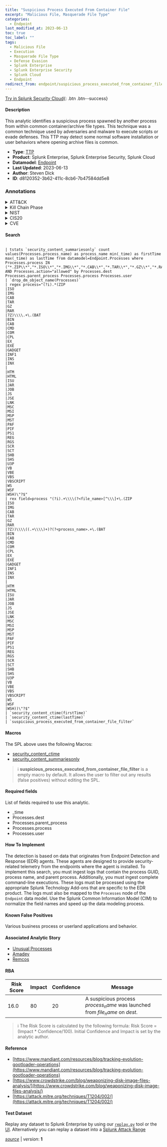 ```yaml
---
title: "Suspicious Process Executed From Container File"
excerpt: "Malicious File, Masquerade File Type"
categories:
  - Endpoint
last_modified_at: 2023-06-13
toc: true
toc_label: ""
tags:
  - Malicious File
  - Execution
  - Masquerade File Type
  - Defense Evasion
  - Splunk Enterprise
  - Splunk Enterprise Security
  - Splunk Cloud
  - Endpoint
redirect_from: endpoint/suspicious_process_executed_from_container_file/
---
```




[Try in Splunk Security Cloud](https://www.splunk.com/en_us/cyber-security.html){: .btn .btn--success}

#### Description

This analytic identifies a suspicious process spawned by another process from within common container/archive file types. This technique was a common technique used by adversaries and malware to execute scripts or evade defenses. This TTP may detect some normal software installation or user behaviors where opening archive files is common.

- **Type**: [TTP](https://github.com/splunk/security_content/wiki/Detection-Analytic-Types)
- **Product**: Splunk Enterprise, Splunk Enterprise Security, Splunk Cloud
- **Datamodel**: [Endpoint](https://docs.splunk.com/Documentation/CIM/latest/User/Endpoint)
- **Last Updated**: 2023-06-13
- **Author**: Steven Dick
- **ID**: d8120352-3b62-411c-8cb6-7b47584dd5e8

### Annotations
<details>
  <summary>ATT&CK</summary>

<div markdown="1">

#### [ATT&CK](https://attack.mitre.org/)

| ID          | Technique   | Tactic         |
| ----------- | ----------- |--------------- |
| [T1204.002](https://attack.mitre.org/techniques/T1204/002/) | Malicious File | Execution |

| [T1036.008](https://attack.mitre.org/techniques/T1036/008/) | Masquerade File Type | Defense Evasion |

</div>
</details>


<details>
  <summary>Kill Chain Phase</summary>

<div markdown="1">

* Installation
* Exploitation


</div>
</details>


<details>
  <summary>NIST</summary>

<div markdown="1">

* DE.CM



</div>
</details>

<details>
  <summary>CIS20</summary>

<div markdown="1">

* CIS 10



</div>
</details>

<details>
  <summary>CVE</summary>

<div markdown="1">


</div>
</details>


#### Search

```

| tstats `security_content_summariesonly` count values(Processes.process_name) as process_name min(_time) as firstTime max(_time) as lastTime from datamodel=Endpoint.Processes where Processes.process IN ("*.ZIP\\*","*.ISO\\*","*.IMG\\*","*.CAB\\*","*.TAR\\*","*.GZ\\*","*.RAR\\*","*.7Z\\*") AND Processes.action="allowed" by Processes.dest Processes.parent_process Processes.process Processes.user
| `drop_dm_object_name(Processes)`
| regex process="(?i).*(ZIP
|ISO
|IMG
|CAB
|TAR
|GZ
|RAR
|7Z)\\\\.+\.(BAT
|BIN
|CAB
|CMD
|COM
|CPL
|EX_
|EXE
|GADGET
|INF1
|INS
|INX
|
|HTM
|HTML
|ISU
|JAR
|JOB
|JS
|JSE
|LNK
|MSC
|MSI
|MSP
|MST
|PAF
|PIF
|PS1
|REG
|RGS
|SCR
|SCT
|SHB
|SHS
|U3P
|VB
|VBE
|VBS
|VBSCRIPT
|WS
|WSF
|WSH)\"?$" 
| rex field=process "(?i).+\\\\(?<file_name>[^\\\]+\.(ZIP
|ISO
|IMG
|CAB
|TAR
|GZ
|RAR
|7Z))\\\\((.+\\\\)+)?(?<process_name>.+\.(BAT
|BIN
|CAB
|CMD
|COM
|CPL
|EX_
|EXE
|GADGET
|INF1
|INS
|INX
|
|HTM
|HTML
|ISU
|JAR
|JOB
|JS
|JSE
|LNK
|MSC
|MSI
|MSP
|MST
|PAF
|PIF
|PS1
|REG
|RGS
|SCR
|SCT
|SHB
|SHS
|U3P
|VB
|VBE
|VBS
|VBSCRIPT
|WS
|WSF
|WSH))\"?$"
| `security_content_ctime(firstTime)` 
| `security_content_ctime(lastTime)` 
| `suspicious_process_executed_from_container_file_filter`
```

#### Macros
The SPL above uses the following Macros:
* [security_content_ctime](https://github.com/splunk/security_content/blob/develop/macros/security_content_ctime.yml)
* [security_content_summariesonly](https://github.com/splunk/security_content/blob/develop/macros/security_content_summariesonly.yml)

> :information_source:
> **suspicious_process_executed_from_container_file_filter** is a empty macro by default. It allows the user to filter out any results (false positives) without editing the SPL.



#### Required fields
List of fields required to use this analytic.
* _time
* Processes.dest
* Processes.parent_process
* Processes.process
* Processes.user



#### How To Implement
The detection is based on data that originates from Endpoint Detection and Response (EDR) agents. These agents are designed to provide security-related telemetry from the endpoints where the agent is installed. To implement this search, you must ingest logs that contain the process GUID, process name, and parent process. Additionally, you must ingest complete command-line executions. These logs must be processed using the appropriate Splunk Technology Add-ons that are specific to the EDR product. The logs must also be mapped to the `Processes` node of the `Endpoint` data model. Use the Splunk Common Information Model (CIM) to normalize the field names and speed up the data modeling process.
#### Known False Positives
Various business process or userland applications and behavior.

#### Associated Analytic Story
* [Unusual Processes](/stories/unusual_processes)
* [Amadey](/stories/amadey)
* [Remcos](/stories/remcos)




#### RBA

| Risk Score  | Impact      | Confidence   | Message      |
| ----------- | ----------- |--------------|--------------|
| 16.0 | 80 | 20 | A suspicious process $process_name$ was launched from $file_name$ on $dest$. |


> :information_source:
> The Risk Score is calculated by the following formula: Risk Score = (Impact * Confidence/100). Initial Confidence and Impact is set by the analytic author.


#### Reference

* [https://www.mandiant.com/resources/blog/tracking-evolution-gootloader-operations](https://www.mandiant.com/resources/blog/tracking-evolution-gootloader-operations)
* [https://www.crowdstrike.com/blog/weaponizing-disk-image-files-analysis/](https://www.crowdstrike.com/blog/weaponizing-disk-image-files-analysis/)
* [https://attack.mitre.org/techniques/T1204/002/](https://attack.mitre.org/techniques/T1204/002/)



#### Test Dataset
Replay any dataset to Splunk Enterprise by using our [`replay.py`](https://github.com/splunk/attack_data#using-replaypy) tool or the [UI](https://github.com/splunk/attack_data#using-ui).
Alternatively you can replay a dataset into a [Splunk Attack Range](https://github.com/splunk/attack_range#replay-dumps-into-attack-range-splunk-server)




[*source*](https://github.com/splunk/security_content/tree/develop/detections/endpoint/suspicious_process_executed_from_container_file.yml) \| *version*: **1**